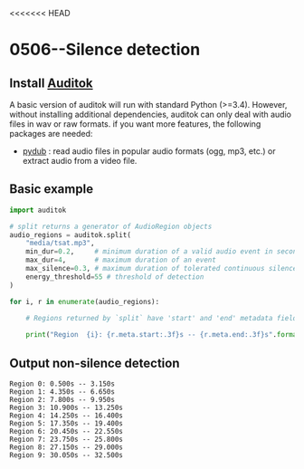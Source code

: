 <<<<<<< HEAD
# 0506--Silence detection

## Install [Auditok](https://github.com/amsehili/auditok)
A basic version of auditok will run with standard Python (>=3.4). However, without installing additional dependencies, auditok can only deal with audio files in wav or raw formats. if you want more features, the following packages are needed:

- [pydub](https://github.com/jiaaro/pydub) : read audio files in popular audio formats (ogg, mp3, etc.) or extract audio from a video file.

## Basic example
```python
import auditok

# split returns a generator of AudioRegion objects
audio_regions = auditok.split(
    "media/tsat.mp3",
    min_dur=0.2,     # minimum duration of a valid audio event in seconds
    max_dur=4,       # maximum duration of an event
    max_silence=0.3, # maximum duration of tolerated continuous silence within an event
    energy_threshold=55 # threshold of detection
)

for i, r in enumerate(audio_regions):

    # Regions returned by `split` have 'start' and 'end' metadata fields
    
    print("Region  {i}: {r.meta.start:.3f}s -- {r.meta.end:.3f}s".format(i=i, r=r))

```
    
## Output non-silence detection
```
Region 0: 0.500s -- 3.150s
Region 1: 4.350s -- 6.650s
Region 2: 7.800s -- 9.950s
Region 3: 10.900s -- 13.250s
Region 4: 14.250s -- 16.400s
Region 5: 17.350s -- 19.400s
Region 6: 20.450s -- 22.550s
Region 7: 23.750s -- 25.800s
Region 8: 27.150s -- 29.000s
Region 9: 30.050s -- 32.500s

```

